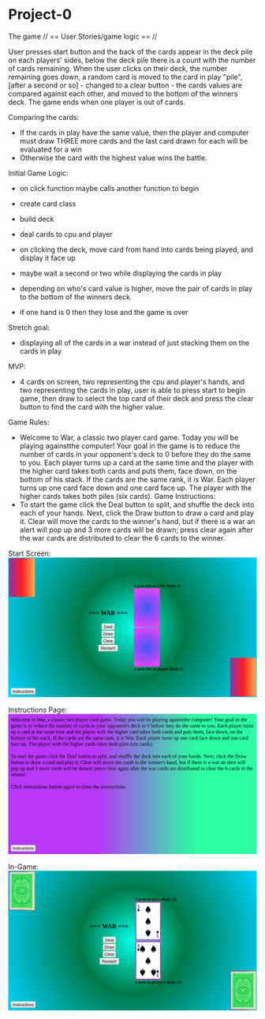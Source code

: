 # Project-0
The game
// == User Stories/game logic == //

User presses start button and the back of the cards appear in the deck pile on each players' sides, below the deck pile there is a count with the number of cards remaining. When the user clicks on their deck, the number remaining goes down, a random card is moved to the card in play "pile", [after a second or so] - changed to a clear button - the cards values are compared against each other, and moved to the bottom of the winners deck. The game ends when one player is out of cards.

Comparing the cards: 
- If the cards in play have the same value, then the player and computer must draw THREE more cards and the last card drawn for each will be evaluated for a win
- Otherwise the card with the highest value wins the battle.

Initial Game Logic: 
- on click function maybe calls another function to begin
- create card class
- build deck
- deal cards to cpu and player

- on clicking the deck, move card from hand into cards being played, and display it face up
- maybe wait a second or two while displaying the cards in play
- depending on who's card value is higher, move the pair of cards in play to the bottom of the winners deck

- if one hand is 0 then they lose and the game is over

Stretch goal:
- displaying all of the cards in a war instead of just stacking them on the cards in play

MVP: 
- 4 cards on screen, two representing the cpu and player's hands, and two representing the cards in play, user is able to press start to begin game, then draw to select the top card of their deck and press the clear button to find the card with the higher value.

Game Rules: 
- Welcome to War, a classic two player card game. Today you will be playing againstthe computer! Your goal in the game is to reduce the number of cards in your opponent's deck to 0 before they do the same to you. Each player turns up a card at the same time and the player with the higher card takes both cards and puts them, face down, on the bottom of his stack. If the cards are the same rank, it is War. Each player turns up one card face down and one card face up. The player with the higher cards takes both piles (six cards).
Game Instructions:
- To start the game click the Deal button to split, and shuffle the deck into each of your hands. Next, click the Draw button to draw a card and play it. Clear will move the cards to the winner's hand, but if there is a war an alert will pop up and 3 more cards will be drawn; press clear again after the war cards are distributed to clear the 6 cards to the winner.

Start Screen:
<img src="pictures/Start-screen.png">

Instructions Page:
<img src="pictures/instructions.png">

In-Game:
<img src="pictures/playing.png">